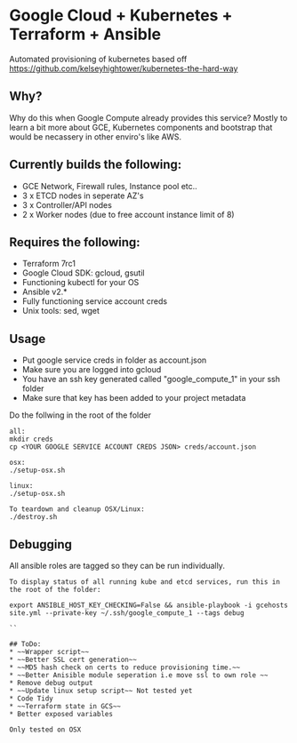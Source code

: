 # Google Cloud + Kubernetes + Terraform + Ansible
 
Automated provisioning of kubernetes based off https://github.com/kelseyhightower/kubernetes-the-hard-way

## Why?

Why do this when Google Compute already provides this service? Mostly to learn a bit more about GCE, Kubernetes components and bootstrap that would be necassery in other enviro's like AWS. 

## Currently builds the following:
* GCE Network, Firewall rules, Instance pool etc..
* 3 x ETCD nodes in seperate AZ's
* 3 x Controller/API nodes 
* 2 x Worker nodes (due to free account instance limit of 8)

## Requires the following: 
* Terraform 7rc1 
* Google Cloud SDK: gcloud, gsutil
* Functioning kubectl for your OS
* Ansible v2.* 
* Fully functioning service account creds
* Unix tools: sed, wget

## Usage 
* Put google service creds in folder as account.json
* Make sure you are logged into gcloud
* You have an ssh key generated called "google_compute_1" in your ssh folder 
* Make sure that key has been added to your project metadata

Do the follwing in the root of the folder
```
all:
mkdir creds
cp <YOUR GOOGLE SERVICE ACCOUNT CREDS JSON> creds/account.json

osx:
./setup-osx.sh

linux:
./setup-osx.sh

To teardown and cleanup OSX/Linux:
./destroy.sh
```

## Debugging

All ansible roles are tagged so they can be run individually.

```
To display status of all running kube and etcd services, run this in the root of the folder:

export ANSIBLE_HOST_KEY_CHECKING=False && ansible-playbook -i gcehosts site.yml --private-key ~/.ssh/google_compute_1 --tags debug

``

## ToDo:
* ~~Wrapper script~~ 
* ~~Better SSL cert generation~~
* ~~MD5 hash check on certs to reduce provisioning time.~~
* ~~Better Anisible module seperation i.e move ssl to own role ~~
* Remove debug output
* ~~Update linux setup script~~ Not tested yet
* Code Tidy
* ~~Terraform state in GCS~~
* Better exposed variables

Only tested on OSX
